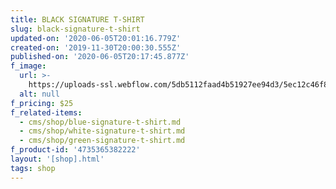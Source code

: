 ```yaml
---
title: BLACK SIGNATURE T-SHIRT
slug: black-signature-t-shirt
updated-on: '2020-06-05T20:01:16.779Z'
created-on: '2019-11-30T20:00:30.555Z'
published-on: '2020-06-05T20:17:45.877Z'
f_image:
  url: >-
    https://uploads-ssl.webflow.com/5db5112faad4b51927ee94d3/5ec12c46f88d4ff8fc08c729_Black%20(Trans).png
  alt: null
f_pricing: $25
f_related-items:
  - cms/shop/blue-signature-t-shirt.md
  - cms/shop/white-signature-t-shirt.md
  - cms/shop/green-signature-t-shirt.md
f_product-id: '4735365382222'
layout: '[shop].html'
tags: shop
---
```



